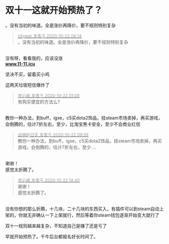 # 双十一这就开始预热了？


。没有当初的味道。全是涨价再降价，要不规则特别复杂

<div class="quote"><blockquote><font size="2"><a href="https://www.hostloc.com/forum.php?mod=redirect&amp;goto=findpost&amp;pid=9334224&amp;ptid=756985" target="_blank"><font color="#999999">citywar 发表于 2020-10-22 06:14</font></a></font><br />
。没有当初的味道。全是涨价再降价，要不规则特别复杂</blockquote></div><br />
没有呀，看看我的，应该没涨<br />
<a href="http://www.11-11.icu" target="_blank"><strong>www.11-11.icu</strong></a>

坚决不买，留着买小鸡

这两天垃圾短信爆炸了

<div class="quote"><blockquote><font size="2"><a href="https://www.hostloc.com/forum.php?mod=redirect&amp;goto=findpost&amp;pid=9334114&amp;ptid=756985" target="_blank"><font color="#999999">李沁峰 发表于 2020-10-22 01:08</font></a></font><br />
有购买便宜的方法么?</blockquote></div><br />
教你一种办法，到buff，igxe，c5买dota2饰品，挂steam市场卖掉，再买游戏，会倒腾的，估计7折左右，至少，比淘宝黑卡安全，至少不会商业红信

<div class="quote"><blockquote><font size="2"><a href="https://www.hostloc.com/forum.php?mod=redirect&amp;goto=findpost&amp;pid=9334694&amp;ptid=756985" target="_blank"><font color="#999999">战神赵日天 发表于 2020-10-22 09:59</font></a></font><br />
教你一种办法，到buff，igxe，c5买dota2饰品，挂steam市场卖掉，再买游戏，会倒腾的，估计7折左右，至少 ...</blockquote></div><br />
谢谢！<br />
感觉太折腾了。

<div class="quote"><blockquote><font size="2"><a href="https://www.hostloc.com/forum.php?mod=redirect&amp;goto=findpost&amp;pid=9335950&amp;ptid=756985" target="_blank"><font color="#999999">李沁峰 发表于 2020-10-22 14:40</font></a></font><br />
谢谢！<br />
感觉太折腾了。</blockquote></div><br />
没有你想的那么折腾，十几块，二十几块的东西买入，有插件可以到steam自动上架的，你就无非确认一下上架就行，然后等着你steam钱包逐渐开始变大就行了

双十一规则越来越复杂，不知道自己是赚了还是亏了

早就开始预热了。千牛后台都报名好长时间了。
